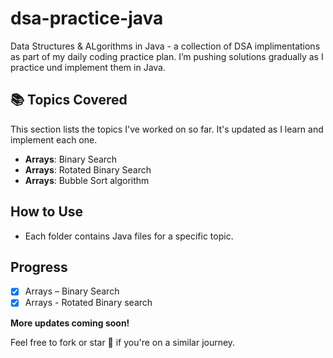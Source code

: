 # dsa-practice-java
Data Structures &amp; ALgorithms in Java - a collection of DSA implimentations as part of my daily coding practice plan. I’m pushing solutions gradually as I practice und implement them in Java.

## 📚 Topics Covered  

This section lists the topics I've worked on so far. It's updated as I learn and implement each one.

- **Arrays**: Binary Search
- **Arrays**: Rotated Binary Search
- **Arrays**: Bubble Sort algorithm

## How to Use  
- Each folder contains Java files for a specific topic.  

## Progress  
- [x] Arrays  – Binary Search
- [x] Arrays  - Rotated Binary search 

**More updates coming soon!**  

Feel free to fork or star 🌟 if you're on a similar journey.


